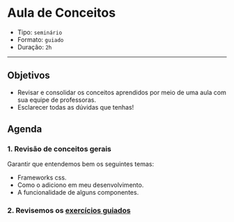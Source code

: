 # Aula de Conceitos

- Tipo: `seminário`
- Formato: `guiado`
- Duração: `2h`

***

## Objetivos

- Revisar e consolidar os conceitos aprendidos por meio de uma aula com sua
  equipe de professoras.
- Esclarecer todas as dúvidas que tenhas!

## Agenda

### 1. Revisão de conceitos gerais

Garantir que entendemos bem os seguintes temas:

- Frameworks css.
- Como o adiciono em meu desenvolvimento.
- A funcionalidade de alguns componentes.

### 2. Revisemos os [exercícios guiados](07-guided-exercises)
